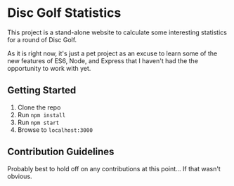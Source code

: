 # Disc Golf Statistics

This project is a stand-alone website to calculate some interesting statistics for a round of Disc Golf.

As it is right now, it's just a pet project as an excuse to learn some of the new features of ES6, Node, and Express that I haven't had the the opportunity to work with yet.

## Getting Started

1. Clone the repo
2. Run `npm install`
3. Run `npm start`
4. Browse to `localhost:3000`

## Contribution Guidelines

Probably best to hold off on any contributions at this point... If that wasn't obvious.